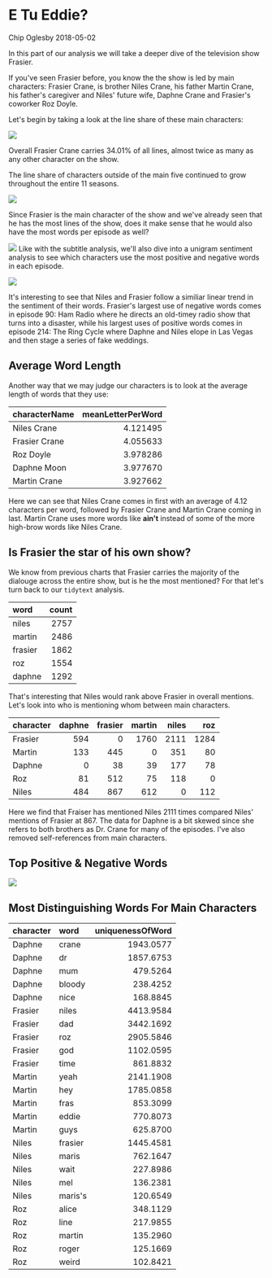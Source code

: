 E Tu Eddie?
================
Chip Oglesby
2018-05-02

In this part of our analysis we will take a deeper dive of the television show Frasier.

If you've seen Frasier before, you know the the show is led by main characters: Frasier Crane, is brother Niles Crane, his father Martin Crane, his father's caregiver and Niles' future wife, Daphne Crane and Frasier's coworker Roz Doyle.

Let's begin by taking a look at the line share of these main characters:

![](../images/linesPerMainCharacter.png)

Overall Frasier Crane carries 34.01% of all lines, almost twice as many as any other character on the show.

The line share of characters outside of the main five continued to grow throughout the entire 11 seasons.

![](../images/linesPerCharacterType.png)

Since Frasier is the main character of the show and we've already seen that he has the most lines of the show, does it make sense that he would also have the most words per episode as well?

![](../images/wordCountPerEpisode.png) Like with the subtitle analysis, we'll also dive into a unigram sentiment analysis to see which characters use the most positive and negative words in each episode.

![](../images/sentimentOfMainCharacters.png)

It's interesting to see that Niles and Frasier follow a similiar linear trend in the sentiment of their words. Frasier's largest use of negative words comes in episode 90: Ham Radio where he directs an old-timey radio show that turns into a disaster, while his largest uses of positive words comes in episode 214: The Ring Cycle where Daphne and Niles elope in Las Vegas and then stage a series of fake weddings.

Average Word Length
-------------------

Another way that we may judge our characters is to look at the average length of words that they use:

| characterName |  meanLetterPerWord|
|:--------------|------------------:|
| Niles Crane   |           4.121495|
| Frasier Crane |           4.055633|
| Roz Doyle     |           3.978286|
| Daphne Moon   |           3.977670|
| Martin Crane  |           3.927662|

Here we can see that Niles Crane comes in first with an average of 4.12 characters per word, followed by Frasier Crane and Martin Crane coming in last. Martin Crane uses more words like **ain't** instead of some of the more high-brow words like Niles Crane.

Is Frasier the star of his own show?
------------------------------------

We know from previous charts that Frasier carries the majority of the dialouge across the entire show, but is he the most mentioned? For that let's turn back to our `tidytext` analysis.

| word    |  count|
|:--------|------:|
| niles   |   2757|
| martin  |   2486|
| frasier |   1862|
| roz     |   1554|
| daphne  |   1292|

That's interesting that Niles would rank above Frasier in overall mentions. Let's look into who is mentioning whom between main characters.

| character |  daphne|  frasier|  martin|  niles|   roz|
|:----------|-------:|--------:|-------:|------:|-----:|
| Frasier   |     594|        0|    1760|   2111|  1284|
| Martin    |     133|      445|       0|    351|    80|
| Daphne    |       0|       38|      39|    177|    78|
| Roz       |      81|      512|      75|    118|     0|
| Niles     |     484|      867|     612|      0|   112|

Here we find that Fraiser has mentioned Niles 2111 times compared Niles' mentions of Frasier at 867. The data for Daphne is a bit skewed since she refers to both brothers as Dr. Crane for many of the episodes. I've also removed self-references from main characters.

Top Positive & Negative Words
-----------------------------

![](../images/transcriptSentimentWords.png)

Most Distinguishing Words For Main Characters
---------------------------------------------

| character | word    |  uniquenessOfWord|
|:----------|:--------|-----------------:|
| Daphne    | crane   |         1943.0577|
| Daphne    | dr      |         1857.6753|
| Daphne    | mum     |          479.5264|
| Daphne    | bloody  |          238.4252|
| Daphne    | nice    |          168.8845|
| Frasier   | niles   |         4413.9584|
| Frasier   | dad     |         3442.1692|
| Frasier   | roz     |         2905.5846|
| Frasier   | god     |         1102.0595|
| Frasier   | time    |          861.8832|
| Martin    | yeah    |         2141.1908|
| Martin    | hey     |         1785.0858|
| Martin    | fras    |          853.3099|
| Martin    | eddie   |          770.8073|
| Martin    | guys    |          625.8700|
| Niles     | frasier |         1445.4581|
| Niles     | maris   |          762.1647|
| Niles     | wait    |          227.8986|
| Niles     | mel     |          136.2381|
| Niles     | maris's |          120.6549|
| Roz       | alice   |          348.1129|
| Roz       | line    |          217.9855|
| Roz       | martin  |          135.2960|
| Roz       | roger   |          125.1669|
| Roz       | weird   |          102.8421|
